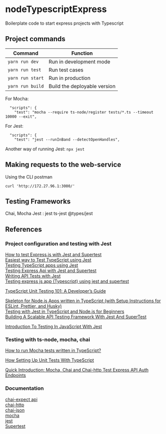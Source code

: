 # nodeTypescriptExpress
Boilerplate code to start express projects with Typescript


## Project commands
|Command|Function|
|-|-|
|`yarn run dev`  |Run in development mode|
|`yarn run test` |Run test cases |
|`yarn run start`|Run in production|
|`yarn run build`|Build the deployable version|


For Mocha:
```
  "scripts": {
    "test": "mocha --require ts-node/register tests/*.ts --timeout 10000 --exit",
```

For Jest:
```
  "scripts": {
    "test": "jest --runInBand --detectOpenHandles",
```

Another way of running Jest:
`npx jest`

## Making requests to the web-service
Using the CLI postman
```
curl 'http://172.27.96.1:3000/'
```

## Testing Frameworks
Chai, Mocha
Jest : jest ts-jest @types/jest



## References

### Project configuration and testing with Jest

[How to test Express.js with Jest and Supertest](https://www.albertgao.xyz/2017/05/24/how-to-test-expressjs-with-jest-and-supertest/)  
[Easiest way to Test TypeScript using Jest](https://dev.to/silvenleaf/easiest-way-to-test-typescript-using-jest-by-silvenleaf-iem)  
[Testing TypeScript apps using Jest](https://blog.logrocket.com/testing-typescript-apps-using-jest/)  
[Testing Express Api with Jest and Supertest](https://dev.to/franciscomendes10866/testing-express-api-with-jest-and-supertest-3gf)  
[Writing API Tests with Jest](https://www.rithmschool.com/courses/intermediate-node-express/api-tests-with-jest)  
[Testing express js app (Typescript) using jest and supertest](https://medium.com/@natnael.awel/how-to-setup-testing-for-typescript-with-express-js-example-83d3efbb6fd4)  

[TypeScript Unit Testing 101: A Developer’s Guide](https://www.testim.io/blog/typescript-unit-testing-101/)  

[Skeleton for Node.js Apps written in TypeScript (with Setup Instructions for ESLint, Prettier, and Husky)](https://javascript.plainenglish.io/skeleton-for-node-js-apps-written-in-typescript-444fa1695b30)  
[Testing with Jest in TypeScript and Node.js for Beginners](https://javascript.plainenglish.io/beginners-guide-to-testing-jest-with-node-typescript-1f46a1b87dad)  
[Building A Scalable API Testing Framework With Jest And SuperTest](https://www.velotio.com/engineering-blog/scalable-api-testing-framework-with-jest-and-supertest)  

[Introduction To Testing In JavaScript With Jest](https://youtu.be/FgnxcUQ5vho)  



### Testing with ts-node, mocha, chai

[How to run Mocha tests written in TypeScript?](https://stackoverflow.com/questions/26977722/how-to-run-mocha-tests-written-in-typescript)  

[How Setting Up Unit Tests With TypeScript](https://medium.com/swlh/how-to-setting-up-unit-tests-with-typescript-871c0f4f1609)

[Quick Introduction: Mocha, Chai and Chai-http Test Express API Auth Endpoints](https://blog.khophi.co/mocha-chai-chai-http-test-express-api-auth-endpoints/)  


### Documentation
[chai-expect api](https://www.chaijs.com/api/bdd/)  
[chai-http](https://www.chaijs.com/plugins/chai-http/)  
[chai-json](https://www.chaijs.com/plugins/chai-json/)  
[mocha](https://mochajs.org/)  
[jest](https://jestjs.io/docs/getting-started)  
[Supertest](https://github.com/visionmedia/supertest#readme)  

